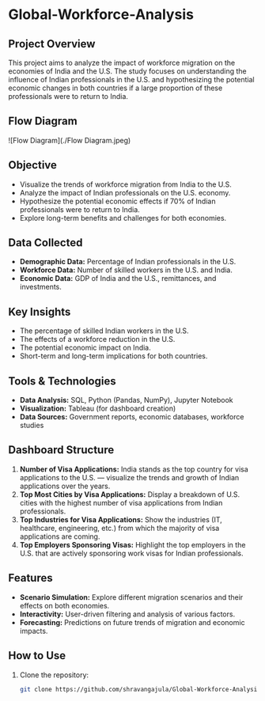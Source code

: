 # Global-Workforce-Analysis

## Project Overview
This project aims to analyze the impact of workforce migration on the economies of India and the U.S. The study focuses on understanding the influence of Indian professionals in the U.S. and hypothesizing the potential economic changes in both countries if a large proportion of these professionals were to return to India.

## Flow Diagram
![Flow Diagram](./Flow Diagram.jpeg)


## Objective
- Visualize the trends of workforce migration from India to the U.S.
- Analyze the impact of Indian professionals on the U.S. economy.
- Hypothesize the potential economic effects if 70% of Indian professionals were to return to India.
- Explore long-term benefits and challenges for both economies.

## Data Collected
- **Demographic Data:** Percentage of Indian professionals in the U.S.
- **Workforce Data:** Number of skilled workers in the U.S. and India.
- **Economic Data:** GDP of India and the U.S., remittances, and investments.

## Key Insights
- The percentage of skilled Indian workers in the U.S.
- The effects of a workforce reduction in the U.S.
- The potential economic impact on India.
- Short-term and long-term implications for both countries.

## Tools & Technologies
- **Data Analysis:** SQL, Python (Pandas, NumPy), Jupyter Notebook
- **Visualization:** Tableau (for dashboard creation)
- **Data Sources:** Government reports, economic databases, workforce studies

## Dashboard Structure
1. **Number of Visa Applications:** India stands as the top country for visa applications to the U.S. — visualize the trends and growth of Indian applications over the years.
2. **Top Most Cities by Visa Applications:** Display a breakdown of U.S. cities with the highest number of visa applications from Indian professionals.
3. **Top Industries for Visa Applications:** Show the industries (IT, healthcare, engineering, etc.) from which the majority of visa applications are coming.
4. **Top Employers Sponsoring Visas:** Highlight the top employers in the U.S. that are actively sponsoring work visas for Indian professionals.

## Features
- **Scenario Simulation:** Explore different migration scenarios and their effects on both economies.
- **Interactivity:** User-driven filtering and analysis of various factors.
- **Forecasting:** Predictions on future trends of migration and economic impacts.

## How to Use
1. Clone the repository:
   ```bash
   git clone https://github.com/shravangajula/Global-Workforce-Analysis.git
